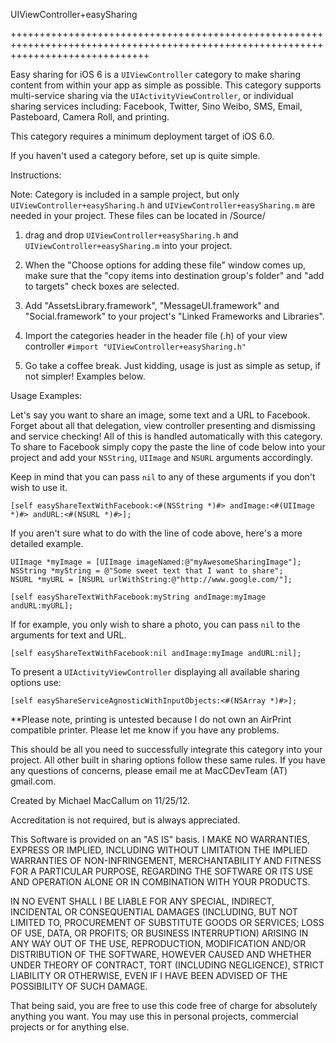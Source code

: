 UIViewController+easySharing

++++++++++++++++++++++++++++++++++++++++++++++++++++++++++++++++++++++++++++++++++++++++++++++++++++++++++++++++++++++++++++++++++++

Easy sharing for iOS 6 is a ```UIViewController``` category to make sharing content from within your app as
simple as possible. This category supports multi-service sharing via the ```UIActivityViewController```, or individual
sharing services including: Facebook, Twitter, Sino Weibo, SMS, Email, Pasteboard, Camera Roll, and printing.

This category requires a minimum deployment target of iOS 6.0.

If you haven't used a category before, set up is quite simple. 

Instructions:

Note: Category is included in a sample project, but only ```UIViewController+easySharing.h``` and 
```UIViewController+easySharing.m``` are needed in your project. These files can be located in /Source/

1. drag and drop ```UIViewController+easySharing.h``` and ```UIViewController+easySharing.m``` into your project. 

2. When the "Choose options for adding these file" window comes up, make sure that the "copy items 
into destination group's folder" and "add to targets" check boxes are selected.

3. Add "AssetsLibrary.framework", "MessageUI.framework" and "Social.framework" to your project's "Linked Frameworks and Libraries".

3. Import the categories header in the header file (.h) of your view controller ```#import "UIViewController+easySharing.h"```

4. Go take a coffee break. Just kidding, usage is just as simple as setup, if not simpler! Examples below.

 


Usage Examples:

Let's say you want to share an image, some text and a URL to Facebook. Forget about all that delegation, view controller presenting and dismissing
and service checking! All of this is handled automatically with this category. To share to Facebook simply copy the paste the line of code below
into your project and add your ```NSString```, ```UIImage``` and ```NSURL``` arguments accordingly.

Keep in mind that you can pass ```nil``` to any of these arguments if you don't wish to use it.


    [self easyShareTextWithFacebook:<#(NSString *)#> andImage:<#(UIImage *)#> andURL:<#(NSURL *)#>];



If you aren't sure what to do with the line of code above, here's a more detailed example.

    UIImage *myImage = [UIImage imageNamed:@"myAwesomeSharingImage"];
    NSString *myString = @"Some sweet text that I want to share";
    NSURL *myURL = [NSURL urlWithString:@"http://www.google.com/"];

    [self easyShareTextWithFacebook:myString andImage:myImage andURL:myURL];

If for example, you only wish to share a photo, you can pass ```nil``` to the arguments for text and URL.

    [self easyShareTextWithFacebook:nil andImage:myImage andURL:nil];


To present a ```UIActivityViewController``` displaying all available sharing options use:

    [self easyShareServiceAgnosticWithInputObjects:<#(NSArray *)#>];

**Please note, printing is untested because I do not own an AirPrint compatible printer. Please let me know if you have any problems.


This should be all you need to successfully integrate this category into your project. All other built in sharing options follow these same rules.
If you have any questions of concerns, please email me at MacCDevTeam (AT) gmail.com.






Created by Michael MacCallum on 11/25/12.

Accreditation is not required, but is always appreciated.

This Software is provided on an "AS IS" basis.  I
MAKE NO WARRANTIES, EXPRESS OR IMPLIED, INCLUDING WITHOUT LIMITATION
THE IMPLIED WARRANTIES OF NON-INFRINGEMENT, MERCHANTABILITY AND FITNESS
FOR A PARTICULAR PURPOSE, REGARDING THE SOFTWARE OR ITS USE AND
OPERATION ALONE OR IN COMBINATION WITH YOUR PRODUCTS.

IN NO EVENT SHALL I BE LIABLE FOR ANY SPECIAL, INDIRECT, INCIDENTAL
OR CONSEQUENTIAL DAMAGES (INCLUDING, BUT NOT LIMITED TO, PROCUREMENT OF
SUBSTITUTE GOODS OR SERVICES; LOSS OF USE, DATA, OR PROFITS; OR BUSINESS
INTERRUPTION) ARISING IN ANY WAY OUT OF THE USE, REPRODUCTION,
MODIFICATION AND/OR DISTRIBUTION OF THE SOFTWARE, HOWEVER CAUSED
AND WHETHER UNDER THEORY OF CONTRACT, TORT (INCLUDING NEGLIGENCE),
STRICT LIABILITY OR OTHERWISE, EVEN IF I HAVE BEEN ADVISED OF THE
POSSIBILITY OF SUCH DAMAGE.

That being said, you are free to use this code free of charge for absolutely
anything you want. You may use this in personal projects, commercial projects
or for anything else.
